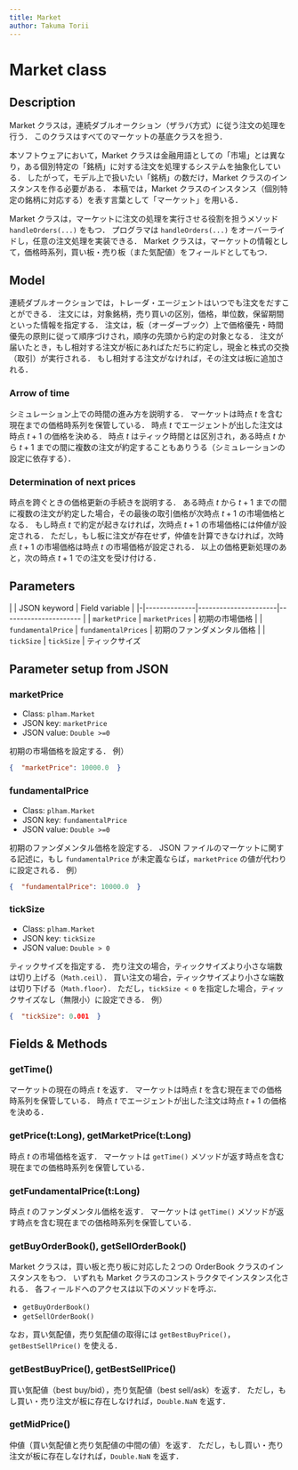 ```yaml
---
title: Market
author: Takuma Torii
---
```


# Market class

## Description

Market クラスは，連続ダブルオークション（ザラバ方式）に従う注文の処理を行う．
このクラスはすべてのマーケットの基底クラスを担う．

本ソフトウェアにおいて，Market クラスは金融用語としての「市場」とは異なり，ある個別特定の「銘柄」に対する注文を処理するシステムを抽象化している．
したがって，モデル上で扱いたい「銘柄」の数だけ，Market クラスのインスタンスを作る必要がある．
本稿では，Market クラスのインスタンス（個別特定の銘柄に対応する）を表す言葉として「マーケット」を用いる．

Market クラスは，マーケットに注文の処理を実行させる役割を担うメソッド `handleOrders(...)` をもつ．
プログラマは `handleOrders(...)` をオーバーライドし，任意の注文処理を実装できる．
Market クラスは，マーケットの情報として，価格時系列，買い板・売り板（また気配値）をフィールドとしてもつ．


## Model

連続ダブルオークションでは，トレーダ・エージェントはいつでも注文をだすことができる．
注文には，対象銘柄，売り買いの区別，価格，単位数，保留期間といった情報を指定する．
注文は，板（オーダーブック）上で価格優先・時間優先の原則に従って順序づけされ，順序の先頭から約定の対象となる．
注文が届いたとき，もし相対する注文が板にあればただちに約定し，現金と株式の交換（取引）が実行される．
もし相対する注文がなければ，その注文は板に追加される．


### Arrow of time

シミュレーション上での時間の進み方を説明する．
マーケットは時点 $t$ を含む現在までの価格時系列を保管している．
時点 $t$ でエージェントが出した注文は時点 $t + 1$ の価格を決める．
時点 $t$ はティック時間とは区別され，ある時点 $t$ から $t + 1$ までの間に複数の注文が約定することもありうる（シミュレーションの設定に依存する）．


### Determination of next prices

時点を跨ぐときの価格更新の手続きを説明する．
ある時点 $t$ から $t + 1$ までの間に複数の注文が約定した場合，その最後の取引価格が次時点 $t + 1$ の市場価格となる．
もし時点 $t$ で約定が起きなければ，次時点 $t + 1$ の市場価格には仲値が設定される．
ただし，もし板に注文が存在せず，仲値を計算できなければ，次時点 $t + 1$ の市場価格は時点 $t$ の市場価格が設定される． 
以上の価格更新処理のあと，次の時点 $t + 1$ での注文を受け付ける．


## Parameters

| | JSON keyword | Field variable       | 
|-|--------------|----------------------|----------------------
| | `marketPrice`  | `marketPrices`         | 初期の市場価格
| | `fundamentalPrice` | `fundamentalPrices` | 初期のファンダメンタル価格
| | `tickSize`     | `tickSize`             | ティックサイズ


## Parameter setup from JSON

### marketPrice

  * Class: `plham.Market`
  * JSON key: `marketPrice`
  * JSON value: `Double >=0`

初期の市場価格を設定する．
例）

```json
{  "marketPrice": 10000.0  }
```


### fundamentalPrice

  * Class: `plham.Market`
  * JSON key: `fundamentalPrice`
  * JSON value: `Double >=0`

初期のファンダメンタル価格を設定する．
JSON ファイルのマーケットに関する記述に，もし `fundamentalPrice` が未定義ならば，`marketPrice` の値が代わりに設定される．
例）

```json
{  "fundamentalPrice": 10000.0  }
```


### tickSize

  * Class: `plham.Market`
  * JSON key: `tickSize`
  * JSON value: `Double > 0`

ティックサイズを指定する．
売り注文の場合，ティックサイズより小さな端数は切り上げる（`Math.ceil`）．
買い注文の場合，ティックサイズより小さな端数は切り下げる（`Math.floor`）．
ただし，`tickSize < 0` を指定した場合，ティックサイズなし（無限小）に設定できる．
例）

```json
{  "tickSize": 0.001  }
```


## Fields & Methods

### getTime()

マーケットの現在の時点 $t$ を返す．
マーケットは時点 $t$ を含む現在までの価格時系列を保管している．
時点 $t$ でエージェントが出した注文は時点 $t + 1$ の価格を決める．


### getPrice(t:Long), getMarketPrice(t:Long)

時点 $t$ の市場価格を返す．
マーケットは `getTime()` メソッドが返す時点を含む現在までの価格時系列を保管している．


### getFundamentalPrice(t:Long)

時点 $t$ のファンダメンタル価格を返す．
マーケットは `getTime()` メソッドが返す時点を含む現在までの価格時系列を保管している．


### getBuyOrderBook(), getSellOrderBook()

Market クラスは，買い板と売り板に対応した２つの OrderBook クラスのインスタンスをもつ．
いずれも Market クラスのコンストラクタでインスタンス化される．
各フィールドへのアクセスは以下のメソッドを呼ぶ．

  * `getBuyOrderBook()`
  * `getSellOrderBook()`

なお，買い気配値，売り気配値の取得には `getBestBuyPrice()`，`getBestSellPrice()` を使える．


### getBestBuyPrice(), getBestSellPrice()

買い気配値（best buy/bid），売り気配値（best sell/ask）を返す．
ただし，もし買い・売り注文が板に存在しなければ，`Double.NaN` を返す．


### getMidPrice()

仲値（買い気配値と売り気配値の中間の値）を返す．
ただし，もし買い・売り注文が板に存在しなければ，`Double.NaN` を返す．

